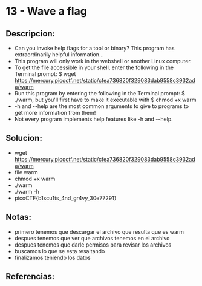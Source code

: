 # 13 - Wave a flag

## Descripcion:
* Can you invoke help flags for a tool or binary? This program has extraordinarily helpful information...
* This program will only work in the webshell or another Linux computer.
* To get the file accessible in your shell, enter the following in the Terminal prompt: $ wget https://mercury.picoctf.net/static/cfea736820f329083dab9558c3932ada/warm
* Run this program by entering the following in the Terminal prompt: $ ./warm, but you'll first have to make it executable with $ chmod +x warm
* -h and --help are the most common arguments to give to programs to get more information from them!
* Not every program implements help features like -h and --help.

## Solucion:
* wget https://mercury.picoctf.net/static/cfea736820f329083dab9558c3932ada/warm
* file warm
* chmod +x warm
* ./warm  
* ./warm -h
* picoCTF{b1scu1ts_4nd_gr4vy_30e77291}

## Notas:
* primero tenemos que descargar el archivo que resulta que es warm
* despues tenemos que ver que archivos tenemos en el archivo
* despues tenemos que darle permisos para revisar los archivos
* buscamos lo que se esta resaltando
* finalizamos teniendo los datos

## Referencias:
